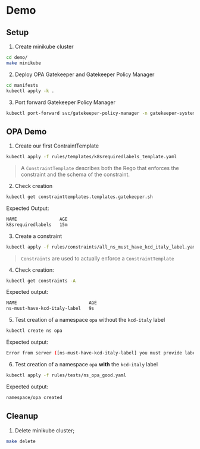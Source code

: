# Demo

## Setup

1. Create minikube cluster

```bash
cd demo/
make minikube
```

2. Deploy OPA Gatekeeper and Gatekeeper Policy Manager

```bash
cd manifests
kubectl apply -k .
```

3. Port forward Gatekeeper Policy Manager

```bash
kubectl port-forward svc/gatekeeper-policy-manager -n gatekeeper-system 8080:80 &
```

## OPA Demo

1. Create our first ContraintTemplate

```bash
kubectl apply -f rules/templates/k8srequiredlabels_template.yaml
```

> A `ConstraintTemplate` describes both the Rego that enforces the constraint and the schema of the constraint.

2. Check creation

```bash
kubectl get constrainttemplates.templates.gatekeeper.sh
```

Expected Output:

```bash
NAME                AGE
k8srequiredlabels   15m
```

3. Create a constraint

```bash
kubectl apply -f rules/constraints/all_ns_must_have_kcd_italy_label.yaml
```

> `Constraints` are used to actually enforce a `ConstraintTemplate`

4. Check creation:

```bash
kubectl get constraints -A
```

Expected output:

```bash
NAME                           AGE
ns-must-have-kcd-italy-label   9s
```

5. Test creation of a namespace `opa` without the `kcd-italy` label

```bash
kubectl create ns opa                                     
```

Expected output:

```bash
Error from server ([ns-must-have-kcd-italy-label] you must provide labels: {"kcd-italy"}): admission webhook "validation.gatekeeper.sh" denied the request: [ns-must-have-kcd-italy-label] you must provide labels: {"kcd-italy"}
```

6. Test creation of a namespace `opa` **with** the `kcd-italy` label

```bash
kubectl apply -f rules/tests/ns_opa_good.yaml 
```

Expected output:

```bash
namespace/opa created
```

## Cleanup

1. Delete minikube cluster;

```bash
make delete
```

